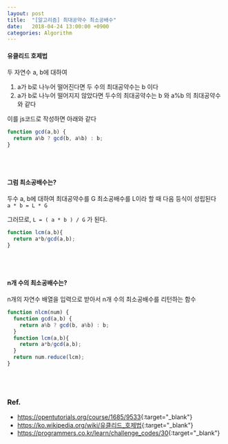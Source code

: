```yaml
---
layout: post
title:  "[알고리즘] 최대공약수 최소공배수"
date:   2018-04-24 13:00:00 +0900
categories: Algorithm
---
```


#### 유클리드 호제법
두 자연수 a, b에 대하여
1. a가 b로 나누어 떨어진다면 두 수의 최대공약수는 b 이다
2. a가 b로 나누어 떨어지지 않았다면 두수의 최대공약수는 b 와 a%b 의 최대공약수와 같다


이를 js코드로 작성하면 아래와 같다
```js
function gcd(a,b) {
  return a%b ? gcd(b, a%b) : b;
}
```

<br>
<br>


#### 그럼 최소공배수는?
두수 a, b에 대하여 최대공약수를 G 최소공배수를 L이라 할 때 다음 등식이 성립된다  
`a * b = L * G`

그러므로, `L = ( a * b ) / G` 가 된다.
```js
function lcm(a,b){
  return a*b/gcd(a,b);
}
```

<br>
<br>


#### n개 수의 최소공배수는?
n개의 자연수 배열을 입력으로 받아서 n개 수의 최소공배수를 리턴하는 함수
```js
function nlcm(num) {
  function gcd(a,b) {
    return a%b ? gcd(b, a%b) : b;
  }
  function lcm(a,b){
    return a*b/gcd(a,b);
  }
  return num.reduce(lcm);
}
```

<br>
<br>


### Ref.
* <https://opentutorials.org/course/1685/9533>{:target="_blank"}
* <https://ko.wikipedia.org/wiki/유클리드_호제법>{:target="_blank"}
* <https://programmers.co.kr/learn/challenge_codes/30>{:target="_blank"}

